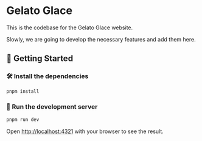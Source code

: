 # Gelato Glace

This is the codebase for the Gelato Glace website.

Slowly, we are going to develop the necessary features and add them here.

## 🚀 Getting Started

### 🛠️ Install the dependencies

```bash
pnpm install
```

### 🔧 Run the development server

```bash
pnpm run dev
```

Open [http://localhost:4321](http://localhost:3000) with your browser to see the
result.
